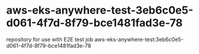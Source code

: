 # aws-eks-anywhere-test-3eb6c0e5-d061-4f7d-8f79-bce1481fad3e-78
repository for use with E2E test job aws-eks-anywhere-test:3eb6c0e5-d061-4f7d-8f79-bce1481fad3e-78
